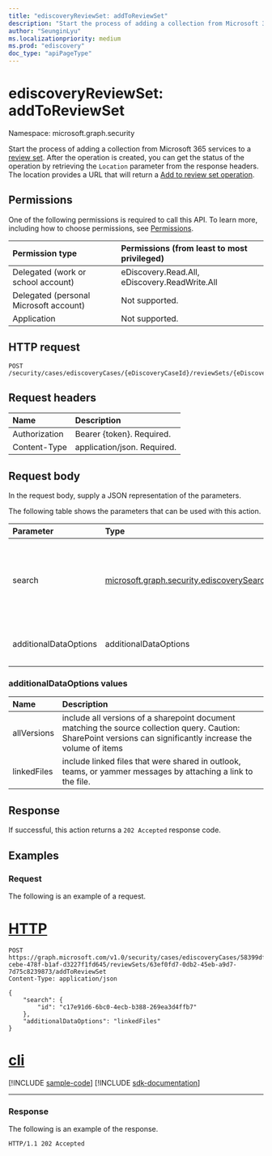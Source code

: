 ```yaml
---
title: "ediscoveryReviewSet: addToReviewSet"
description: "Start the process of adding a collection from Microsoft 365 services to a review set."
author: "SeunginLyu"
ms.localizationpriority: medium
ms.prod: "ediscovery"
doc_type: "apiPageType"
---
```


# ediscoveryReviewSet: addToReviewSet
Namespace: microsoft.graph.security



Start the process of adding a collection from Microsoft 365 services to a [review set](../resources/security-ediscoveryreviewset.md). After the operation is created, you can get the status of the operation by retrieving the `Location` parameter from the response headers. The location provides a URL that will return a [Add to review set operation](../resources/security-ediscoveryaddtoreviewsetoperation.md).


## Permissions
One of the following permissions is required to call this API. To learn more, including how to choose permissions, see [Permissions](/graph/permissions-reference).

|Permission type|Permissions (from least to most privileged)|
|:---|:---|
|Delegated (work or school account)|eDiscovery.Read.All, eDiscovery.ReadWrite.All|
|Delegated (personal Microsoft account)|Not supported.|
|Application|Not supported.|

## HTTP request

<!-- {
  "blockType": "ignored"
}
-->
``` http
POST /security/cases/ediscoveryCases/{eDiscoveryCaseId}/reviewSets/{eDiscoveryReviewSetId}/addToReviewSet
```

## Request headers
|Name|Description|
|:---|:---|
|Authorization|Bearer {token}. Required.|
|Content-Type|application/json. Required.|

## Request body
In the request body, supply a JSON representation of the parameters.

The following table shows the parameters that can be used with this action.

|Parameter|Type|Description|
|:---|:---|:---|
|search|[microsoft.graph.security.ediscoverySearch](../resources/security-ediscoverysearch.md)|The ID of the eDiscovery search you'd like to add to the review set.|
|additionalDataOptions|additionalDataOptions|The options for adding items to reviewSet.|

### additionalDataOptions values
|Name|Description|
|:---|:---|
|allVersions|include all versions of a sharepoint document matching the source collection query. Caution: SharePoint versions can significantly increase the volume of items |
|linkedFiles|include linked files that were shared in outlook, teams, or yammer messages by attaching a link to the file.|

## Response

If successful, this action returns a `202 Accepted` response code.

## Examples

### Request
The following is an example of a request.

# [HTTP](#tab/http)
<!-- {
  "blockType": "request",
  "name": "ediscoveryreviewsetthis.addtoreviewset"
}
-->
``` http
POST https://graph.microsoft.com/v1.0/security/cases/ediscoveryCases/58399dff-cebe-478f-b1af-d3227f1fd645/reviewSets/63ef0fd7-0db2-45eb-a9d7-7d75c8239873/addToReviewSet
Content-Type: application/json

{
    "search": {
        "id": "c17e91d6-6bc0-4ecb-b388-269ea3d4ffb7"
    },
    "additionalDataOptions": "linkedFiles"
}
```

# [cli](#tab/cli)
[!INCLUDE [sample-code](../includes/snippets/cli/ediscoveryreviewsetthisaddtoreviewset-cli-snippets.md)]
[!INCLUDE [sdk-documentation](../includes/snippets/snippets-sdk-documentation-link.md)]

---

### Response
The following is an example of the response.

<!-- {
  "blockType": "response",
  "truncated": true
}
-->
``` http
HTTP/1.1 202 Accepted
```
